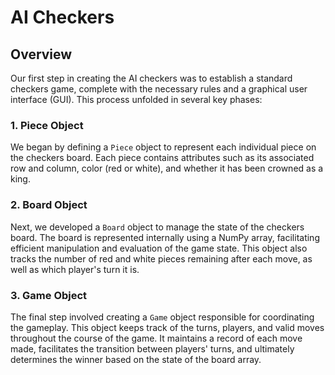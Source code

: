 # AI Checkers

## Overview

Our first step in creating the AI checkers was to establish a standard checkers game, complete with the necessary rules and a graphical user interface (GUI). This process unfolded in several key phases:

### 1. Piece Object

We began by defining a `Piece` object to represent each individual piece on the checkers board. Each piece contains attributes such as its associated row and column, color (red or white), and whether it has been crowned as a king.

### 2. Board Object

Next, we developed a `Board` object to manage the state of the checkers board. The board is represented internally using a NumPy array, facilitating efficient manipulation and evaluation of the game state. This object also tracks the number of red and white pieces remaining after each move, as well as which player's turn it is.

### 3. Game Object

The final step involved creating a `Game` object responsible for coordinating the gameplay. This object keeps track of the turns, players, and valid moves throughout the course of the game. It maintains a record of each move made, facilitates the transition between players' turns, and ultimately determines the winner based on the state of the board array.
